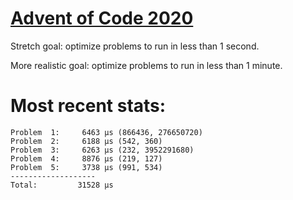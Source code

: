 # [Advent of Code 2020](https://adventofcode.com/2019)

Stretch goal: optimize problems to run in less than 1 second.

More realistic goal: optimize problems to run in less than 1 minute.

# Most recent stats:
```
Problem  1:     6463 μs (866436, 276650720)
Problem  2:     6188 μs (542, 360)
Problem  3:     6263 μs (232, 3952291680)
Problem  4:     8876 μs (219, 127)
Problem  5:     3738 μs (991, 534)
-------------------
Total:         31528 μs
```

